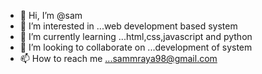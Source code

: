 - 👋 Hi, I’m @sam
- 👀 I’m interested in ...web development based system
- 🌱 I’m currently learning ...html,css,javascript and python
- 💞️ I’m looking to collaborate on ...development of system
- 📫 How to reach me ...sammraya98@gmail.com

<!---
Spoo21/Spoo21 is a ✨ special ✨ repository because its `README.md` (this file) appears on your GitHub profile.
You can click the Preview link to take a look at your changes.
--->
